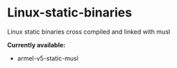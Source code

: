 # Linux-static-binaries
Linux static binaries cross compiled and linked with musl

**Currently available:**
* armel-v5-static-musl


